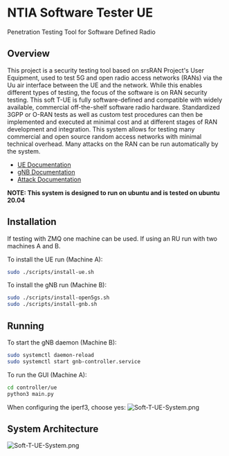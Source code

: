 # NTIA Software Tester UE

Penetration Testing Tool for Software Defined Radio

## Overview

This project is a security testing tool based on srsRAN Project's User
Equipment, used to test 5G and open radio access networks (RANs) via the Uu air
interface between the UE and the network. While this enables different types of
testing, the focus of the software is on RAN security testing. This soft T-UE is
fully software-defined and compatible with widely available, commercial
off-the-shelf software radio hardware. Standardized 3GPP or O-RAN tests as well
as custom test procedures can then be implemented and executed at minimal cost
and at different stages of RAN development and integration. This system allows
for testing many commercial and open source random access networks with minimal
technical overhead. Many attacks on the RAN can be run automatically by the
system.

- [UE Documentation](https://github.com/oran-testing/soft-t-ue/blob/main/docs/UE.md)
- [gNB Documentation](https://github.com/oran-testing/soft-t-ue/blob/main/docs/gNB.md)
- [Attack Documentation](https://github.com/oran-testing/soft-t-ue/blob/main/docs/attacks)

**NOTE: This system is designed to run on ubuntu and is tested on ubuntu 20.04**

## Installation

If testing with ZMQ one machine can be used. If using an RU run with two
machines A and B.

To install the UE run (Machine A):

```bash
sudo ./scripts/install-ue.sh
```

To install the gNB run (Machine B):

```bash
sudo ./scripts/install-open5gs.sh
sudo ./scripts/install-gnb.sh
```

## Running

To start the gNB daemon (Machine B):

```bash
sudo systemctl daemon-reload
sudo systemctl start gnb-controller.service
```

To run the GUI (Machine A):

```bash
cd controller/ue
python3 main.py
```

When configuring the iperf3, choose yes:
![Soft-T-UE-System.png](https://github.com/oran-testing/soft-t-ue/blob/grafana_integration/docs/images/configuring_iperf3_yes.png)

## System Architecture

![Soft-T-UE-System.png](https://github.com/oran-testing/soft-t-ue/blob/grafana_integration/docs/images/Soft-T-UE-System.png)
